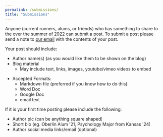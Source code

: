 ```yaml
---
permalink: /submissions/
title: "Submissions"
---
```

Anyone (current runners, alums, or friends) who has something to share to the over the summer of 2022 can submit a post. 
To submit a post please send a note to [our email](mailto:ocxcsummer@gmail.com) with the contents of your post. 

Your post should include:

- Author name(s) (as you would like them to be shown on the blog)
- Blog material
  - May include text, links, images, youtube/vimeo videos to embed 
<!-- - Tags (eg. 'trail running', 'music', 'training', 'shoe review', 'photos') -->
- Accepted Formats:
  - Markdown file (preferred if you know how to do this)
  - Word Doc
  - Google Doc
  - email text

If it is your first time posting please include the following:

- Author pic (can be anything square shaped)
- Short bio (eg. Oberlin Alum '21, Psychology Major from Kansas '24) 
- Author social media links/email (optional)
